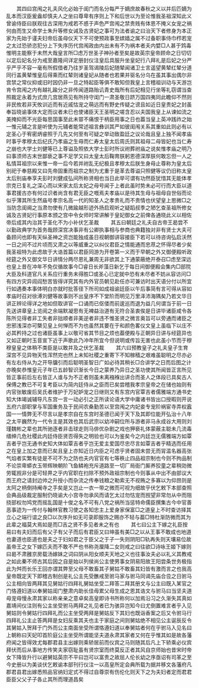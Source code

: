 <!-- { "loadSidebar": true } -->
　　其四曰宫闱之礼夫风化必始于闺门而名分每严于嫡庶故春秋之义以并后匹嫡为乱本而汉臣爰盎却慎夫人之坐曰尊卑有序则上下和后世以为至论惟我圣祖深知此义曾谕侍臣曰朕观往古深用为戒若不惑于声色严宫闱之禁贵贱有体恩不掩义女宠之祸何由而生又命学士朱升等修女诫及古贤妃之事可为法者谕之曰治天下者修身为本正家为先始于谨夫妇帝后虽母仪天下不可使预政事至嫔嫱之属不过备职事侍巾栉若宠之太过恐骄恣犯分上下失序历代宫闱政由内出未有不为祸本者夫内嬖□人甚于鸩毒惟明主能察于未然大哉皇言所□虑万世圣子神孙者至矣是故英宗皇帝顾命之日切切以定后妃名分为戒至嘉隆间详定册封仪注皇后具服升坐皇妃行八拜礼是后妃之分严乎严乎不容一毫有所假借者乃往岁圣驾谒陵后妃随辇闻诸卫士言遥望黄辇红辇分道同行盖黄辇惟皇后得乘而红辇则诸皇妃从随者也若果并驱名分乌在虽其事出偶尔非宫禁之常仪抑或旧时因仍非一旦之特起臣等俱不敢知但我皇上言稽祖训动与天游岂肯令宫闱之内有越礼踰分之非传闻道路贻讥青史哉所有后妃相见行坐等礼窃谓当查照裁定永着为式庶几宫居燕见有所持守闺门一肃圣敬日跻万国四夷同此瞻仰不然则非民攸若非天攸训近而有近戚怙宠之萌远而有野史传疑之谤且如近日皇贵妃之封虽奉旨晓谕事体大定而议者未巳也使诸臣天王圣明之嗟含忍以夫国我皇上从谏如流之美掩抑而不光臣每思国事至此未甞不痛恨于柄臣用事之日也葢当皇上英冲践祚之始一惟元辅之言是听使为元辅者能常述祖言彝训其严如彼闺闱关系其重如此则必有以定圣心于宥密炳睿照于几先又何至有可疑之举动致盈廷之议论哉且皇上独不闻孝庙时事乎孝穆太后纪氏乃孝庙之生毋而仁寿太皇太后周氏则其祖母二母皆妃也当仁寿之崩也大学士刘健等已上尊谥及照依大学士彭时所议祔葬祔庙之说矣惟孝庙之明乃曰事须师古末世鄙亵之事不足学又曰太皇太后鞠育朕躬恩德深厚朕何敢忘但一人之私情耳祖宗以来惟一帝一后今若并祔乱无纪极且孝穆太后朕生身母止尊称为皇太后别祀于奉慈殿又曰先帝固重而祖宗之制为尤重于是革去尊谥只照健等议仍旧称太皇太后别庙奉享夫彭时刘健成弘间所称贤相也当日此举可谓有功然臣犹惜其无能体孝宗克已复礼之深心而以宋家太后太妃之母号闻于上者此虽时势未必可行而大臣以道事君援古亦有何过识者尚含有君无臣之嘅焉夫孝庙以是待其生母与祖母自世俗而论似乎薄其所生然庙号孝宗名高一代的知圣人之孝贵礼而不贵情也伏望皇上思微□之当防念闺阃之当肃勿使有几微踰越形迹外扬启观听之疑蹈叔季之陋乞查圣祖所修女诚及古贤妃行事原本颁之宫中令女师时常讲解于皇妃御女之前俾各通晓此义以相佐帝后成其内治其于圣化不为小补伏乞圣裁 
　　其五曰朝廷之礼夫自古帝王曷尝不以勤政典学为首务哉顾深宫决事非有公卿执事相与参商也典籍独对非有贤士大夫可备顾问也即有天纵圣神之资岂能独成虽日视朝御讲容接臣下若可以待咨询弘启沃然一日之间不过片顷而又肃之以等威重之以纠仪君臣之情能通而忠荩之怀得尽者少矣我圣祖特为此虑故于大诰首篇以君臣同游为开卷第一义而于早朝之外又御便殿听政经筵之外又御文华日讲情分两尽恩礼兼周无非欲其上下通蒙蔽绝开泰召□虑至深远也皇上昔在冲年不免仅循故事今□睿日长斧藻日新乞于每日间御便殿会集内□部院大臣及科道官凡关系应行重务未得胜□或圣心已定就中恐有未尽者不妨从容访问□有四方灾异闾阎愁苦皆得详究其有内外官员朝见赴任亦可兼访时出天语分付以所宜行如遇奏本事体明白亦就时批答径下所司如成祖谕廷臣以午后事简有言可得从容如孝庙时召对徐溥刘健等故事则不出皇序不下堂阶而明见万里泽沛海隅矣乃若文华日讲正辨论得详之地如但取讲官一口诵而已伛偻而前逡巡而退为益几何谓当于前一日先送讲章皇上览阅之余端默凝思有无裨益治道有无符合圣衷俟是日讲毕诸臣咸令各陈所见得者非工失者非拙顺者非美逆者非违不惟圣贤之微言奥旨可以旁通而诸臣之忠邪浅深亦可槩见皇上何惮而不为也虽然其要在于和颜色畧仪文皇上虽临下以庄不必其矜持之过也诸臣虽事上以敬可省其节目之烦也葢便殿与正朝异日讲与经筵异也又如正朝时玉音宣下近于声歌此乃冲年所宜今但说明或传旨无害也此虽小节而于穆穆皇皇之体稍不类臣是以敢并及之伏乞圣裁 
　　其六曰预教皇子之礼夫皇子生育深宫不见异物天性浑然完也然上未知社稷之重寄下不知稼穑之艰难虽聪明之尽亦必有左右侍从为之开导牖引而后聪明圣智日广如必待其稍长□合讲学之日而后图之计亦晚矣恭惟皇元子年已五龄智识渐长今日之蒙养乃异日之圣功使其所闻皆正言所见皆正事前后左右皆正人谁与为不正者则虽未离襁褓出讲合而圣人之体段已具矣古人保傅之教已不可复考臣以为简内廷侍从之臣而已矣尝稽我孝宗皇帝之在储也始则有内官张敏废后吴氏者维护于万妃妒宠之日继则又有东宫内官覃吉者儒雅端方通书史知大体竭诚辅导凡东宫一言一动必引之正所读论语大学中庸诸书皆出口授暇则开说五府六部职掌与军国重务及于民间农桑勤苦以至宫闱之内妃妾专宠阶祸宦寺弄权蠧国一一情弊无不尽言以是孝宗自在东宫时圣德已闻于天下及其即位能开弘治十八年之太平巍然为一代令主是其效也其后武宗以幼冲嗣位所与游者非马永成谷大用则刘瑾魏彬之辈也其所驰逐者非击球走则马俳优杂剧之戏也狎亵礼体蒙蔽主聪未几流毒缙绅几危社稷此内廷侍臣贤否得失之明验也可以为鉴矣今之内廷岂无儒雅端方如覃吉者乎岂无通书史知大体如覃吉者乎岂无爱主爱国尽忠尽言如覃吉者乎精选而任用之在皇上加之意而已矣且皇上亦知近日内臣之可虑乎贤者固未尝无而冐滥名器高张气焰者实繁有徒是不可不为之防也夫内官官有七等秩止四品祖宗制也今则不拘品制不论崇卑蟒衣玉带辉映朝阶飞鱼鳞袍充斥道路至一切厂局衙门厮养狡童之辈稍効微劳辄觊非分是可轻畀之乎内官职在扫除不预外政祖宗制也今则事从中出不由部议大而王府之请封边帅之升授小而杂流之传奉钱粮之勒索无不视贿之多寡以为仰昂则是太阿之柄倒持阉寺之手矣是又岂止一衣一带之微而可视为细故乎伏乞敕下本部查照会典品级裁定服制仍晓谕大小宫寺勿承风而请乞太过勿怙宠而觊望非常勿从中而阻挠部权勿鸠党而摇乱国是十俊之名不可有八党之祸所当惩特命儒臣撰集古今中官善恶事迹为一传付与翰林官教习使之各知忠主上爱身家保富□之道皇上不时查访择其立心之端行谊之良□以次序升如无可录即服饰之赐亦不轻与葢□特杜渐防微而其为此辈之福莫大焉如是而□吉之贤不多见者未之有也 
　　其七曰公主下嫁之礼臣按易曰有夫妇而后有父子有父子而后有君臣又曰坤虽有美□之以从王事不敢成也地道也妻道也臣道也是夫之于妇如君之于臣父之于子一失则阴阳□轨再失则天壤易位故虽帝王之女下嫁匹夫而不敢不严也书称尧厘降二女则戒之曰往欲□诗咏王姬下嫁则曰曷不肃雝京房载汤嫁妹之词曰阴从阳女顺夫天地之义也往事汝夫必以礼义其教戒之如此秦不师古其后因之自是始以列侯尚公主使男事女阴易阳故王阳尝条世务极指此为舛而长乐王回亦谓其弊至父母不敢畜其子舅姑不敢畜其妇皆有激而言之也我高皇帝既定天下即稽古制创是礼公主先受醮戒至驸马家与驸马同谒先庙合卺之日驸马公主相向皆两拜其见舅姑行四拜礼舅姑坐受二拜答二拜其册文与公主曰既入某官之门恪遵妇道以奉舅姑闺门整肃内助长佳毋累父母生成之恩其诰文与驸马曰当坚夫道毋宠毋慢永肃其家以称亲亲之意卓矣高皇即诗书所称何以加焉沿习之久渐失其真如嘉靖间仪注则有公主坐受驸马两拜之礼见者已为骇异岂知今曰尤倒置难言者乎入见舅姑则令舅姑行四拜礼而公主坐受两拜是舅姑反下其妇也既诣香案之后又令驸马行四拜礼公主止答两拜是女妇反乘其夫也主于家庭之间则舅姑绝不相见公主诞辰反令其舅姑入贺拜于门外而公主南面坐受所谓恪遵妇道以奉舅姑者何在乎驸马入见名曰上朝称曰天妃叩首阶庭公主坐受所谓能坚夫道永肃其家者又何在乎惟其如是故各藩府闻之皆得效尤每郡君县主出嫁则乘轿居前而仪宾之马则随其后凡上下轿乘必仪宾拜伏而后从事地方传笑夫家窃耻虽有贤宗室而终莫反正者其风自京师始也昔宋时帝女下降皆升行以避舅姑英宗不平曰岂可以富贵之故屈人伦长幼之序亟诏有司革之至今史册以为美谈伏乞敕谕本部刊行仪注一以高皇所定会典所载为据并移文各藩府凡郡君县君出嫁悉照品官纳妇定式不得过自尊崇有伤伦化则天下之为夫妇者定而君君臣臣父父子子各止其所而理道昌矣 
